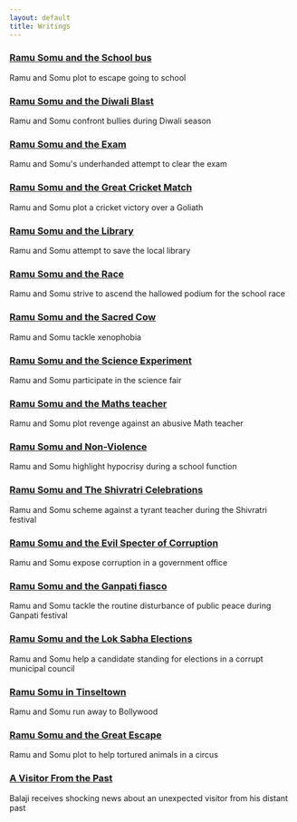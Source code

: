 ```yaml
---
layout: default
title: Writings
---
```


### [Ramu Somu and the School bus](\writings\Ramu%20Somu%20and%20the%20School%20bus)
Ramu and Somu plot to escape going to school

### [Ramu Somu and the Diwali Blast](\writings\Ramu%20Somu%20and%20the%20Diwali%20Blast)
Ramu and Somu confront bullies during Diwali season

### [Ramu Somu and the Exam](\writings\Ramu%20Somu%20and%20the%20Exam)
Ramu and Somu's underhanded attempt to clear the exam 

### [Ramu Somu and the Great Cricket Match](\writings\Ramu%20Somu%20and%20the%20Great%20Cricket%20Match)
Ramu and Somu plot a cricket victory over a Goliath 

### [Ramu Somu and the Library](\writings\Ramu%20Somu%20and%20the%20Library)
Ramu and Somu attempt to save the local library

### [Ramu Somu and the Race](\writings\Ramu%20Somu%20and%20the%20Race)
Ramu and Somu strive to ascend the hallowed podium for the school race

### [Ramu Somu and the Sacred Cow](\writings\Ramu%20Somu%20and%20the%20Sacred%20Cow)
Ramu and Somu tackle xenophobia 

### [Ramu Somu and the Science Experiment](\writings\Ramu%20Somu%20and%20the%20Science%20Experiment)
Ramu and Somu participate in the science fair

### [Ramu Somu and the Maths teacher](\writings\Ramu%20Somu%20and%20the%20Maths%20teacher)
Ramu and Somu plot revenge against an abusive Math teacher

### [Ramu Somu and Non-Violence](\writings\Ramu%20Somu%20and%20Non-Violence)
Ramu and Somu highlight hypocrisy during a school function

### [Ramu Somu and The Shivratri Celebrations](\writings\Ramu%20Somu%20and%20The%20Shivratri%20Celebrations)
Ramu and Somu scheme against a tyrant teacher during the Shivratri festival 

### [Ramu Somu and the Evil Specter of Corruption](\writings\Ramu%20Somu%20and%20the%20Evil%20Specter%20of%20Corruption)
Ramu and Somu expose corruption in a government office

### [Ramu Somu and the Ganpati fiasco](\writings\Ramu%20Somu%20and%20the%20Ganpati%20fiasco)
Ramu and Somu tackle the routine disturbance of public peace during Ganpati festival

### [Ramu Somu and the Lok Sabha Elections](\writings\Ramu%20Somu%20and%20the%20Lok%20Sabha%20Elections)
Ramu and Somu help a candidate standing for elections in a corrupt municipal council

### [Ramu Somu in Tinseltown](\writings\Ramu%20Somu%20in%20Tinseltown)
Ramu and Somu run away to Bollywood

### [Ramu Somu and the Great Escape](\writings\Ramu%20Somu%20and%20the%20Great%20Escape)
Ramu and Somu plot to help tortured animals in a circus

### [A Visitor From the Past](\writings\A%20Visitor%20From%20the%20Past)
Balaji receives shocking news about an unexpected visitor from his distant past